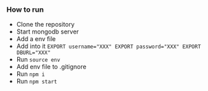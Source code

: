 
### How to run
- Clone the repository
- Start mongodb server
- Add a env file
- Add into it 
  `EXPORT username="XXX"
   EXPORT password="XXX"
   EXPORT DBURL="XXX"
  `
- Run `source env`
- Add env file to .gitignore
- Run `npm i`
- Run `npm start`
